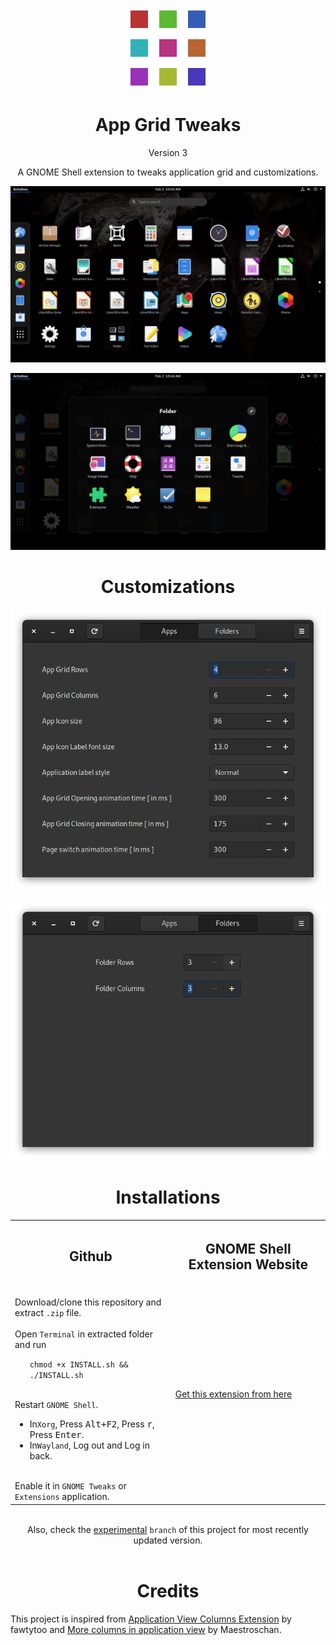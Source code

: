 <p align="center">
  <img src = /app-grid-tweaks@Selenium-H/eicon.png >
</p>

<h1 align="center">
  App Grid Tweaks
</h1>

<p align="center">
  Version 3
</p>

<p align="center">
  A GNOME Shell extension to tweaks application grid and customizations.
</p>

<p align="center">
  <img src = /Screenshots/Image_01.png >
</p>

<p align="center">
  <img src = /Screenshots/Image_02.png >
</p>

<h1 align="center">
  Customizations
</h1>

<p align="center">
  <img src = /Screenshots/Image_03.png >
</p>

<p align="center">
  <img src = /Screenshots/Image_04.png >
</p>

<h1 align="center">
  Installations
</h1>

<div align="center">
  <table>
    <tr>
      <th>
        <h2>Github</h2>
      </th>
      <th>
        <h2>GNOME Shell Extension Website</h2>
      </th>
    </tr>
    <tr>
      <td align="left">
        <br>Download/clone this repository and extract <code>.zip</code> file.<br>
        <br>Open <code>Terminal</code> in extracted folder and run<br>
        <ul>
          <code>chmod +x INSTALL.sh && ./INSTALL.sh</code>
        </ul>
        <br>Restart <code>GNOME Shell</code>.</br>
        <ul>
          <li>In<code>Xorg</code>, Press <kbd>Alt+F2</kbd>, Press <kbd>r</kbd>, Press <kbd>Enter</kbd>.</li>
          <li>In<code>Wayland</code>, Log out and Log in back.</li>
        </ul>
        <br>Enable it in <code>GNOME Tweaks</code> or <code>Extensions</code> application.<br>
      </td>
      <td>
        <a href="https://extensions.gnome.org/extension/3997/app-grid-tweaks/">Get this extension from here</a> 
      </td>
    </tr>
  </table>
  <br>Also, check the <a href="https://github.com/Selenium-H/App-Grid-Tweaks/tree/experimental">experimental</a> <code>branch</code> of this project for most recently updated version.<br><br>
</div>

<h1 align="center">
  Credits
</h1>

This project is inspired from
[Application View Columns Extension](https://extensions.gnome.org/extension/2159/application-view-columns/) by fawtytoo and
[More columns in application view](https://extensions.gnome.org/extension/1305/more-columns-in-applications-view/) by Maestroschan.

